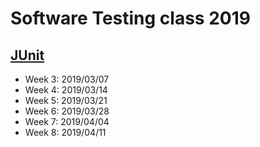 # Software Testing class 2019

## [JUnit](junit)
* Week 3: 2019/03/07
* Week 4: 2019/03/14
* Week 5: 2019/03/21
* Week 6: 2019/03/28
* Week 7: 2019/04/04
* Week 8: 2019/04/11
